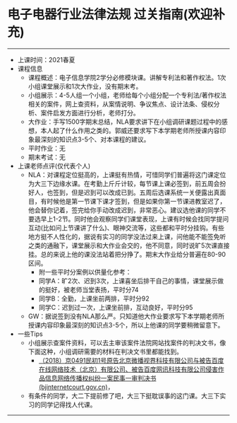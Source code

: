 # 电子电器行业法律法规      过关指南(欢迎补充)

------------

- 上课时间：2021春夏
- 课程信息
  - 课程概述：电子信息学院2学分必修模块课。讲解专利法和著作权法。1次小组课堂展示和1次大作业，没有期末考。
  - 小组展示：4-5人组一个小组，老师给每个小组分配一个专利法/著作权法相关的案件，网上查资料，从案情说明、争议焦点、设计法条、侵权分析、案件启发方面进行分析，老师打分。
  - 大作业：手写1500字期末总结，NLA要求讲下在小组调研课题过程中的感想，本人起了什么作用之类的。郭威还要求写下本学期老师所授课内容印象最深刻的知识点3-5个、对本课程的建议。
  - 平时作业：无
  - 期末考试：无
- 上课老师点评(仅代表个人)
  - NLA：对课程定位挺高的，上课挺有热情，可惜同学们普遍将这门课定位为大三下边缘水课。在考勤上斤斤计较，每节课上课必签到，前五周会扮好人，也签到，但是迟到可以改成已到。五周后选课系统一关便露出真面目，有时候他是第一节课下课才签到，但是如果你第一节课进教室迟了，他会替你记着，签完给你手动改成迟到，非常恶心。建议选他课的同学不要选早上1-2节。同时他会观察同学们课堂表现，上课有时候会找同学提问互动(比如问上节课讲了什么)、眼神交流等，这些都和平时分挂钩。有些地方挺不人性化的，据说有实习的同学没法过来上课，问他能不能签免听之类的通融下，课堂展示和大作业会交的，他不同意，同时说旷5次课直接挂。总的来说上他的课没法站着把分挣了。期末大作业给分普遍在80-90区间。
    - 附一些平时分案例以供量化参考：
    - 同学A：旷2次、迟到3次，上课喜坐后排干自己的事情，课堂展示做的挺好，被老师当堂表扬，平时分74
    - 同学B：全勤，上课坐前两排，平时分92
    - 同学C：迟到过一次，上课坐前排，互动良好，平时分95
  - GW：据说签到没有NLA那么严。只知道他大作业要求写下本学期老师所授课内容印象最深刻的知识点3-5个，所以上他课的同学要稍微留意下。
- 一些Tips
  - 小组展示查案件资料，可以去主审该案件法院网站找案件的判决文书，像下面这种，小组调研需要的材料在判决文书里都能找到。
    - [（2018）京0491民初1号原告北京微播视界科技有限公司与被告百度在线网络技术（北京）有限公司、被告百度网讯科技有限公司侵害作品信息网络传播权纠纷一案民事一审判决书 (bjinternetcourt.gov.cn)](https://www.bjinternetcourt.gov.cn/cac/zw/1548299452676.html)，
  - 有条件的同学，大二下提前修了吧，大三下挺耽误事的这门课。大三下实习的同学记得找人代课。

-------

